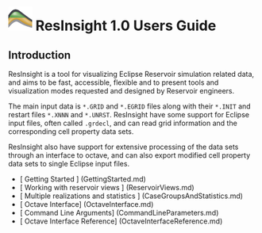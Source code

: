 # ![](images/AppLogo48x48.png) ResInsight 1.0 Users Guide 

## Introduction

ResInsight is a tool for visualizing Eclipse Reservoir simulation related data, and aims to be 
fast, accessible, flexible and to present tools and visualization modes requested and designed by 
Reservoir engineers.

The main input data is
`*.GRID` and `*.EGRID` files along with their `*.INIT` and restart files `*.XNNN` and `*.UNRST`. 
ResInsight have some support for Eclipse input files, often called `.grdecl`, and can read grid 
information and the corresponding cell property data sets.

ResInsight also have support for extensive processing of the data sets through an interface to octave, and 
can also export modified cell property data sets to single Eclipse input files.

- [ Getting Started ]            (GettingStarted.md)
- [ Working with reservoir views ] (ReservoirViews.md)
- [ Multiple realizations and statistics ] (CaseGroupsAndStatistics.md)
- [ Octave Interface]            (OctaveInterface.md)
- [ Command Line Arguments]      (CommandLineParameters.md)
- [ Octave Interface Reference]  (OctaveInterfaceReference.md)

